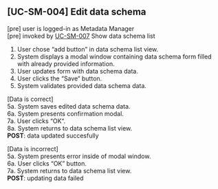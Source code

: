 [UC-SM-004] Edit data schema
---

[pre] user is logged-in as Metadata Manager<br>
[pre] invoked by [UC-SM-007](UC-SM-007.md) Show data schema list

1. User chose “add button” in data schema list view.
2. System displays a modal window containing data schema form filled with already provided information.
3. User updates form with data schema data.
4. User clicks the “Save“ button.
5. System validates provided data schema data.

[Data is correct]<br>
    5a. System saves edited data schema data.<br>
    6a. System presents confirmation modal.<br>
    7a. User clicks “OK“.<br>
    8a. System returns to data schema list view.<br>
    **POST**: data updated succesfully<br>

[Data is incorrect]<br>
    5a. System presents error inside of modal window.<br>
    6a. User clicks “OK” button.<br>
    7a. System returns to data schema list view.<br>
    **POST**: updating data failed<br>